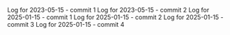Log for 2023-05-15 - commit 1
Log for 2023-05-15 - commit 2
Log for 2025-01-15 - commit 1
Log for 2025-01-15 - commit 2
Log for 2025-01-15 - commit 3
Log for 2025-01-15 - commit 4
